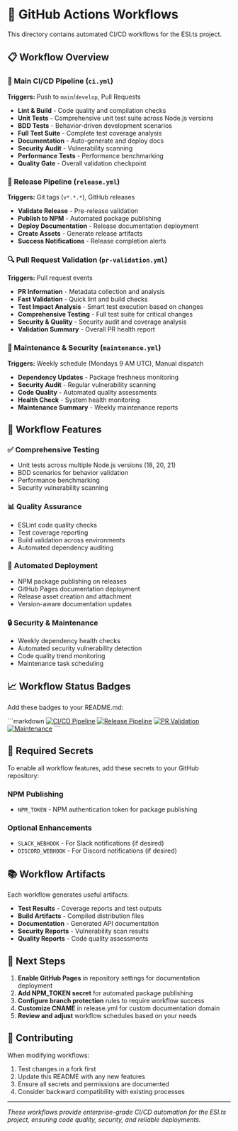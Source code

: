 # 🚀 GitHub Actions Workflows

This directory contains automated CI/CD workflows for the ESI.ts project.

## 📋 Workflow Overview

### 🔄 Main CI/CD Pipeline (`ci.yml`)
**Triggers:** Push to `main`/`develop`, Pull Requests
- **Lint & Build** - Code quality and compilation checks
- **Unit Tests** - Comprehensive unit test suite across Node.js versions
- **BDD Tests** - Behavior-driven development scenarios
- **Full Test Suite** - Complete test coverage analysis
- **Documentation** - Auto-generate and deploy docs
- **Security Audit** - Vulnerability scanning
- **Performance Tests** - Performance benchmarking
- **Quality Gate** - Overall validation checkpoint

### 🚀 Release Pipeline (`release.yml`)
**Triggers:** Git tags (`v*.*.*`), GitHub releases
- **Validate Release** - Pre-release validation
- **Publish to NPM** - Automated package publishing
- **Deploy Documentation** - Release documentation deployment
- **Create Assets** - Generate release artifacts
- **Success Notifications** - Release completion alerts

### 🔍 Pull Request Validation (`pr-validation.yml`)
**Triggers:** Pull request events
- **PR Information** - Metadata collection and analysis
- **Fast Validation** - Quick lint and build checks
- **Test Impact Analysis** - Smart test execution based on changes
- **Comprehensive Testing** - Full test suite for critical changes
- **Security & Quality** - Security audit and coverage analysis
- **Validation Summary** - Overall PR health report

### 🔧 Maintenance & Security (`maintenance.yml`)
**Triggers:** Weekly schedule (Mondays 9 AM UTC), Manual dispatch
- **Dependency Updates** - Package freshness monitoring
- **Security Audit** - Regular vulnerability scanning
- **Code Quality** - Automated quality assessments
- **Health Check** - System health monitoring
- **Maintenance Summary** - Weekly maintenance reports

## 🎯 Workflow Features

### ✅ **Comprehensive Testing**
- Unit tests across multiple Node.js versions (18, 20, 21)
- BDD scenarios for behavior validation
- Performance benchmarking
- Security vulnerability scanning

### 📊 **Quality Assurance**
- ESLint code quality checks
- Test coverage reporting
- Build validation across environments
- Automated dependency auditing

### 🚀 **Automated Deployment**
- NPM package publishing on releases
- GitHub Pages documentation deployment
- Release asset creation and attachment
- Version-aware documentation updates

### 🔒 **Security & Maintenance**
- Weekly dependency health checks
- Automated security vulnerability detection
- Code quality trend monitoring
- Maintenance task scheduling

## 📈 **Workflow Status Badges**

Add these badges to your README.md:

\`\`\`markdown
[![CI/CD Pipeline](https://github.com/lgriffin/ESI.ts/actions/workflows/ci.yml/badge.svg)](https://github.com/lgriffin/ESI.ts/actions/workflows/ci.yml)
[![Release Pipeline](https://github.com/lgriffin/ESI.ts/actions/workflows/release.yml/badge.svg)](https://github.com/lgriffin/ESI.ts/actions/workflows/release.yml)
[![PR Validation](https://github.com/lgriffin/ESI.ts/actions/workflows/pr-validation.yml/badge.svg)](https://github.com/lgriffin/ESI.ts/actions/workflows/pr-validation.yml)
[![Maintenance](https://github.com/lgriffin/ESI.ts/actions/workflows/maintenance.yml/badge.svg)](https://github.com/lgriffin/ESI.ts/actions/workflows/maintenance.yml)
\`\`\`

## 🔧 **Required Secrets**

To enable all workflow features, add these secrets to your GitHub repository:

### NPM Publishing
- `NPM_TOKEN` - NPM authentication token for package publishing

### Optional Enhancements
- `SLACK_WEBHOOK` - For Slack notifications (if desired)
- `DISCORD_WEBHOOK` - For Discord notifications (if desired)

## 📚 **Workflow Artifacts**

Each workflow generates useful artifacts:

- **Test Results** - Coverage reports and test outputs
- **Build Artifacts** - Compiled distribution files
- **Documentation** - Generated API documentation
- **Security Reports** - Vulnerability scan results
- **Quality Reports** - Code quality assessments

## 🎯 **Next Steps**

1. **Enable GitHub Pages** in repository settings for documentation deployment
2. **Add NPM_TOKEN secret** for automated package publishing
3. **Configure branch protection** rules to require workflow success
4. **Customize CNAME** in release.yml for custom documentation domain
5. **Review and adjust** workflow schedules based on your needs

## 🤝 **Contributing**

When modifying workflows:
1. Test changes in a fork first
2. Update this README with any new features
3. Ensure all secrets and permissions are documented
4. Consider backward compatibility with existing processes

---

*These workflows provide enterprise-grade CI/CD automation for the ESI.ts project, ensuring code quality, security, and reliable deployments.*

